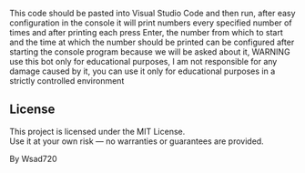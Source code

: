 This code should be pasted into Visual Studio Code and then run, after easy configuration 
in the console it will print numbers every specified number of times and after printing each 
press Enter, the number from which to start and the time at which the number should be printed 
can be configured after starting the console program because we will be asked about it, 
WARNING use this bot only for educational purposes, I am not responsible for any damage 
caused by it, you can use it only for educational purposes in a strictly controlled environment

## License

This project is licensed under the MIT License.  
Use it at your own risk — no warranties or guarantees are provided.  

By Wsad720
